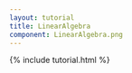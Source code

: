 ```yaml
---
layout: tutorial
title: LinearAlgebra
component: LinearAlgebra.png
---
```


{% include tutorial.html %}
